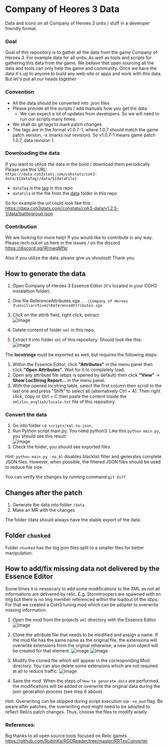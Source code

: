 # Company of Heores 3 Data
Data and icons on all Company of Heroes 3 units / stuff in a developer friendly format.

### Goal 
Goal of this repository is to gather all the data from the game Company of Heroes 3. For example data for all units. As well as tools and scripts for gathering this data from the game. We beliave that open sourcing all the data and tools can only help the game and community.
Once we have the data it's up to anyone to build any web-site or apps and work with this data. But let's put all our heads together 

### Convention
- All the data should be converted into .json files
- Please provide all the scripts / add manuals how you get the data
   - We can expect a lot of updates from developers. So we will need to run our scripts many times.
- We shall do git tags to mark patch changes 
- The tags are in the format v1.0.7-1, where 1.0.7 should match the game patch version, -x (marks our revision). So v1.0.7-1 means game patch 1.0.7, data revision 1.

### Downloading the data 
If you want to utilize the data in the build / download them periodically. Please use this URL:  
`https://data.coh3stats.com/cohstats/coh3-data/${dataTag}/data/${dataFile}`
- `dataTag` is the [tag](https://github.com/cohstats/coh3-data/tags) in this repo 
- `dataFile` is the file from the [data](https://github.com/cohstats/coh3-data/tree/master/data) folder in this repo 

So for example the url could look like this: https://data.coh3stats.com/cohstats/coh3-data/v1.2.5-1/data/battlegroup.json

### Contribution 
We are looking for more help! If you would like to contribute in any way. Please rech out ot us here in the issues / on the discord https://discord.gg/jRrnwqMfkr

Also if you utilize the data, please give us shoutout! Thank you

## How to generate the data

1. Open Company of Heroes 3 Essence Editor (it's located in your COH3 instalaltion folder). 
2. One file ReferenceAttributes.sga `...\Company of Heroes 3\anvil\archives\ReferenceAttributes.sga`
3. Click on the attrib field, right click, extract   
![image](https://user-images.githubusercontent.com/8086995/226179199-855c6ea5-5336-4df9-941c-3dc4f4dc0ad0.png)

4. Delete content of folder `xml` in this repo,
5. Extract it into folder `xml` of this repository. Should look like this:  
![image](https://user-images.githubusercontent.com/8086995/226179287-a61f956c-ff99-456f-a679-faf1251ae18a.png)

The **locstrings** must be exported as well, but requires the following steps:

1. Within the Essence Editor, click **"Attributes"** in the menu panel then click **"Open Attributes"**. Wait for it to completely load.
2. Open any attribute file (ebps is opened by default) then click **"View"** -> **Show LocString Report...** in the menu panel.
3. With the opened locstring table, select the first column then scroll to the last one and press "Shift" to select all (alternatively Ctrl + A). Then right click, copy or Ctrl + C then paste the content inside the `xml/loc_english/locale.txt` file of this repository.

### Convert the data

1. Go into folder `cd scripts/xml-to-json`. 
2. Run Python script main.py. You need python3. Like this `python main.py`, you should see this result:  
![image](https://user-images.githubusercontent.com/8086995/226179423-711db84e-9cb4-41e7-92de-e2341b9130ba.png)
3. Check the folder, you should see exported files. 

Hint: `python main.py -no_bl` disables blacklist filter and generates complete JSON files. However, when possible,
the filtered JSON files should be used to reduce file size. 

You can verify the changes by running command `git diff`

## Changes after the patch
1. Generate the data into folder `/data`
2. Make an MR with the changes 

The folder /data should always have the stable export of the data. 

## Folder `chunked`
Folder `chunked` has the big json files split to a smaller files for better manipulation.


## How to add/fix missing data not delivered by the Essence Editor

Some times it is nessecary to add some modifications to the XML as not all informations are delivered by relic. 
E.g. Stormtroopers are spawned with an lmg but there is no lmg member referenced within the loadout of the sbps. 
For that we created a CoH3 tuning mod which can be adoptet to overwrite missing information.

1. Open the mod from the projects `xml` directory with the Essence Editor
![image](https://user-images.githubusercontent.com/682343/229565471-1b457592-1276-4df8-8cab-21b31e52d6a3.png)

2. Clone the attribute file that needs to be modified and assign a name. If the mod file has the same name as the original file, the
extensions will overwrite extensions from the orginal otherwise,
a new json object will be created for that element. 
![image](https://user-images.githubusercontent.com/682343/229566966-4ce0b48c-314e-44d3-b4e0-5b7292b0b6b2.png)
![image](https://user-images.githubusercontent.com/682343/229567655-93690d6b-eeb5-4faa-b732-195fc8675bac.png)

3. Modify the cloned file which will appear in the corresponding Mod directory. You can also delete some extensions which are not required at all
to reduce traffic. 
![image](https://user-images.githubusercontent.com/682343/229568348-a7d77d4b-0a19-4e25-967d-7bc66fd3a812.png)

4. Save the mod. When the steps of `How to generate data` are performed, the modifications will be added or overwrite the original data
during the json generation process (see step 6 above). 

Hint: Overwriting can be skipped during script execution via `-no_mod` flag. Be aware after patches, the overwriting mod might need to be
adopted to reflect Relics patch changes. Thus, choose the files to modify wisely. 








### References:
Big thanks to all open source tools focused on Relic games.
https://github.com/RobinKa/RGDReader/tree/master/RRTexConverter
